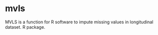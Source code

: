 # mvls
MVLS is a function for R software to impute missing values in longitudinal dataset. R package. 
